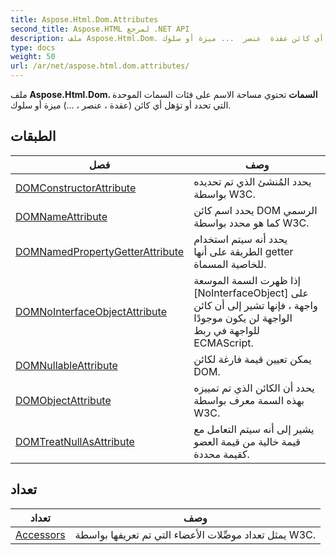 ```yaml
---
title: Aspose.Html.Dom.Attributes
second_title: Aspose.HTML لمرجع .NET API
description: ملف Aspose.Html.Dom. السمات تحتوي مساحة الاسم على فئات السمات الموحدة التي تحدد أو تؤهل أي كائن عقدة  عنصر  ... ميزة أو سلوك.
type: docs
weight: 50
url: /ar/net/aspose.html.dom.attributes/
---
```

ملف **Aspose.Html.Dom. السمات** تحتوي مساحة الاسم على فئات السمات الموحدة التي تحدد أو تؤهل أي كائن (عقدة ، عنصر ، ...) ميزة أو سلوك.

## الطبقات

| فصل | وصف |
| --- | --- |
| [DOMConstructorAttribute](./domconstructorattribute/) | يحدد المُنشئ الذي تم تحديده بواسطة W3C. |
| [DOMNameAttribute](./domnameattribute/) | يحدد اسم كائن DOM الرسمي كما هو محدد بواسطة W3C. |
| [DOMNamedPropertyGetterAttribute](./domnamedpropertygetterattribute/) | يحدد أنه سيتم استخدام الطريقة على أنها getter للخاصية المسماة. |
| [DOMNoInterfaceObjectAttribute](./domnointerfaceobjectattribute/) | إذا ظهرت السمة الموسعة [NoInterfaceObject] على واجهة ، فإنها تشير إلى أن كائن الواجهة لن يكون موجودًا للواجهة في ربط ECMAScript. |
| [DOMNullableAttribute](./domnullableattribute/) | يمكن تعيين قيمة فارغة لكائن DOM. |
| [DOMObjectAttribute](./domobjectattribute/) | يحدد أن الكائن الذي تم تمييزه بهذه السمة معرف بواسطة W3C. |
| [DOMTreatNullAsAttribute](./domtreatnullasattribute/) | يشير إلى أنه سيتم التعامل مع قيمة خالية من قيمة العضو كقيمة محددة. |
## تعداد

| تعداد | وصف |
| --- | --- |
| [Accessors](./accessors/) | يمثل تعداد موصِّلات الأعضاء التي تم تعريفها بواسطة W3C. |


